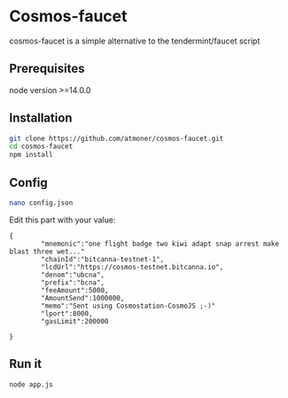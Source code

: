 # Cosmos-faucet


cosmos-faucet is a simple alternative to the tendermint/faucet script 

## Prerequisites

node version >=14.0.0

## Installation

```sh
git clone https://github.com/atmoner/cosmos-faucet.git
cd cosmos-faucet
npm install
```
## Config
```sh
nano config.json
```
Edit this part with your value:
```
{
        "mnemonic":"one flight badge two kiwi adapt snap arrest make blast three wet..."
        "chainId":"bitcanna-testnet-1", 
        "lcdUrl":"https://cosmos-testnet.bitcanna.io",
        "denom":"ubcna",
        "prefix":"bcna",
        "feeAmount":5000,
        "AmountSend":1000000,
        "memo":"Sent using Cosmostation-CosmoJS ;-)"
        "lport":8000,
        "gasLimit":200000

}
```
## Run it
```
node app.js
```
